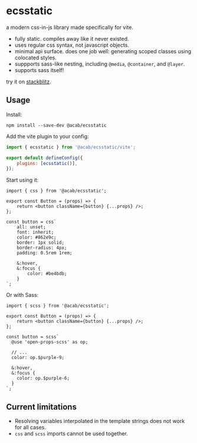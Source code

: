 # ecsstatic

a modern css-in-js library made specifically for vite.

- fully static. compiles away like it never existed.
- uses regular css syntax, not javascript objects.
- minimal api surface. does one job well: generating scoped classes using colocated styles.
- suppports sass-like nesting, including `@media`, `@container`, and `@layer`.
- supports sass itself!

try it on [stackblitz](https://stackblitz.com/edit/vitejs-vite-jesvnk?file=src%2FApp.tsx,src%2FLogo.tsx,src%2FButton.tsx&terminal=dev).

## Usage

Install:

```
npm install --save-dev @acab/ecsstatic
```

Add the vite plugin to your config:

```js
import { ecsstatic } from '@acab/ecsstatic/vite';

export default defineConfig({
	plugins: [ecsstatic()],
});
```

Start using it:

```tsx
import { css } from '@acab/ecsstatic';

export const Button = (props) => {
	return <button className={button} {...props} />;
};

const button = css`
	all: unset;
	font: inherit;
	color: #862e9c;
	border: 1px solid;
	border-radius: 4px;
	padding: 0.5rem 1rem;

	&:hover,
	&:focus {
		color: #be4bdb;
	}
`;
```

Or with Sass:

```tsx
import { scss } from '@acab/ecsstatic';

export const Button = (props) => {
	return <button className={button} {...props} />;
};

const button = scss`
  @use 'open-props-scss' as op;

  // ...
  color: op.$purple-9;

  &:hover,
  &:focus {
    color: op.$purple-6;
  }
`;
```

## Current limitations

- Resolving variables interpolated in the template strings does not work for all cases.
- `css` and `scss` imports cannot be used together.
